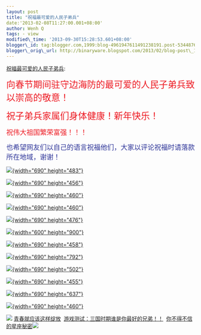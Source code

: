 ```yaml
--- 
layout: post 
title: "祝福最可爱的人民子弟兵" 
date:'2013-02-08T11:27:00.001+08:00' 
author: Wenh Q
tags: - view
modified\_time: '2013-09-30T15:28:53.601+08:00' 
blogger\_id: tag:blogger.com,1999:blog-4961947611491238191.post-5344876824207780449
blogger\_orig\_url: http://binaryware.blogspot.com/2013/02/blog-post\_1786.html
---
```

[祝福最可爱的人民子弟兵](http://blog.sina.com.cn/s/blog_516e180c0102e3hp.html):

<span
style="color: #ed1c24; font-family: 黑体; font-size: 24px;">向春节期间驻守边海防的最可爱的人民子弟兵致以崇高的敬意！</span>

<span style="font-family: 黑体;"><span
style="color: #ed1c24; font-size: 24px;">祝子弟兵家属们身体健康！新年快乐！</span></span>

<span style="font-family: 黑体;"><span
style="color: #ed1c24; font-size: large;">祝伟大祖国繁荣富强！！！</span></span>



<span style="font-family: 黑体;"><span
style="color: #2f3699; font-size: 18px;">也希望网友们以自己的语言祝福他们，大家以评论祝福时请落款所在地域，谢谢！</span></span>





[![](http://s14.sinaimg.cn/mw690/516e180cgd52d60070ced&690){width="690"
height="483"}](http://blog.photo.sina.com.cn/showpic.html#url=http://s14.sinaimg.cn/orignal/516e180cgd52d60070ced)







[![](http://s2.sinaimg.cn/mw690/516e180cgd52d5f8079e1&690){width="690"
height="456"}](http://blog.photo.sina.com.cn/showpic.html#url=http://s2.sinaimg.cn/orignal/516e180cgd52d5f8079e1)











[![](http://s13.sinaimg.cn/mw690/516e180cg053c5c29f86c&690){width="690"
height="460"}](http://blog.photo.sina.com.cn/showpic.html#url=http://s13.sinaimg.cn/orignal/516e180cg053c5c29f86c)











[![](http://s14.sinaimg.cn/mw690/516e180cgd52d60b1b92d&690){width="690"
height="460"}](http://blog.photo.sina.com.cn/showpic.html#url=http://s14.sinaimg.cn/orignal/516e180cgd52d60b1b92d)







[![](http://s1.sinaimg.cn/mw690/516e180cgd52d60c38480&690){width="690"
height="476"}](http://blog.photo.sina.com.cn/showpic.html#url=http://s1.sinaimg.cn/orignal/516e180cgd52d60c38480)



[![](http://s9.sinaimg.cn/mw690/516e180cgd52d60202bb8&690){width="600"
height="900"}](http://blog.photo.sina.com.cn/showpic.html#url=http://s9.sinaimg.cn/orignal/516e180cgd52d60202bb8)





[![](http://s1.sinaimg.cn/mw690/516e180cgd52d5fab8780&690){width="690"
height="458"}](http://blog.photo.sina.com.cn/showpic.html#url=http://s1.sinaimg.cn/orignal/516e180cgd52d5fab8780)



[![](http://s7.sinaimg.cn/mw690/516e180cgd52d5f9fa096&690){width="690"
height="792"}](http://blog.photo.sina.com.cn/showpic.html#url=http://s7.sinaimg.cn/orignal/516e180cgd52d5f9fa096)



[![](http://s3.sinaimg.cn/mw690/516e180cgd52d5fd0bd82&690){width="690"
height="502"}](http://blog.photo.sina.com.cn/showpic.html#url=http://s3.sinaimg.cn/orignal/516e180cgd52d5fd0bd82)



[![](http://s1.sinaimg.cn/mw690/516e180cgd52d5fdbaea0&690){width="690"
height="455"}](http://blog.photo.sina.com.cn/showpic.html#url=http://s1.sinaimg.cn/orignal/516e180cgd52d5fdbaea0)



[![](http://s1.sinaimg.cn/mw690/516e180cg7bb7bcd242d0&690){width="690"
height="637"}](http://blog.photo.sina.com.cn/showpic.html#url=http://s1.sinaimg.cn/orignal/516e180cg7bb7bcd242d0)







[![](http://s15.sinaimg.cn/mw690/516e180cgd52d60e544fe&690){width="690"
height="460"}](http://blog.photo.sina.com.cn/showpic.html#url=http://s15.sinaimg.cn/orignal/516e180cgd52d60e544fe)











![](http://simg.sinajs.cn/blog7style/images/special/1265.gif) [青春就应该这样绽放](http://sina.allyes.com/main/adfclick?db=sina&bid=204720,469641,474922&cid=0,0,0&sid=473458&advid=358&camid=37389&show=ignore&url=http://qing.weibo.com/tag/%E5%86%99%E7%9C%9F)  [游戏测试：三国时期谁是你最好的兄弟！！](http://sina.allyes.com/main/adfclick?db=sina&bid=204720,469645,474926&cid=0,0,0&sid=473464&advid=358&camid=37389&show=ignore&url=http%3A%2F%2Funion.9173.com%2Fpub%3Fp%3D1%26u%3D1008)  [你不得不信的星座秘密](http://sina.allyes.com/main/adfclick?db=sina&bid=204720,469646,474927&cid=0,0,0&sid=473465&advid=358&camid=37389&show=ignore&url=http://qing.weibo.com/tag/%E6%98%9F%E5%BA%A7)![](http://sina.allyes.com/main/adfclick?db=sina&bid=204720,470173,475454&cid=0,0,0&sid=474001&advid=358&camid=37389&show=ignore&url=http://simg.sinajs.cn/blog7style/images/common/sg_trans.gif?t=0)
